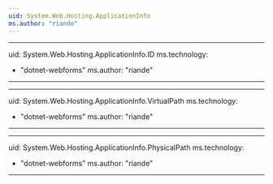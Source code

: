 ```yaml
---
uid: System.Web.Hosting.ApplicationInfo
ms.author: "riande"
---
```


---
uid: System.Web.Hosting.ApplicationInfo.ID
ms.technology: 
  - "dotnet-webforms"
ms.author: "riande"
---

---
uid: System.Web.Hosting.ApplicationInfo.VirtualPath
ms.technology: 
  - "dotnet-webforms"
ms.author: "riande"
---

---
uid: System.Web.Hosting.ApplicationInfo.PhysicalPath
ms.technology: 
  - "dotnet-webforms"
ms.author: "riande"
---
